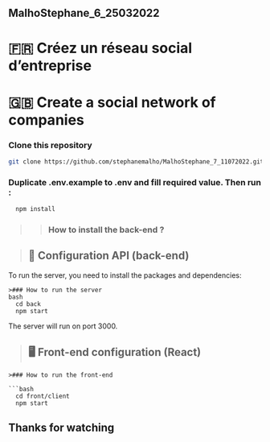 ## MalhoStephane_6_25032022

# 🇫🇷 Créez un réseau social d’entreprise
# 🇬🇧 Create a social network of companies


### Clone this repository

```bash
git clone https://github.com/stephanemalho/MalhoStephane_7_11072022.git
```
### Duplicate .env.example to .env and fill required value. Then run :

```bash
  npm install
```
>>### How to install the back-end ?

>## 📡 Configuration API (back-end)

>

To run the server, you need to install the packages and dependencies:
```
>### How to run the server
bash
  cd back
  npm start
```
The server will run on port 3000.


>## 🖥 Front-end configuration (React) 
```
>### How to run the front-end

```bash
  cd front/client
  npm start
```


## Thanks for watching
